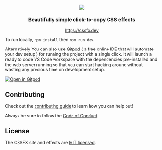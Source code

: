 <p align="center">
  <img src="banner.png">
  <h3 align="center">Beautifully simple click-to-copy CSS effects</h3>
</p>
<p align="center">
  <a href="https://cssfx.dev">https://cssfx.dev</a>
</p>

To run locally, `npm install` then `npm run dev`.

Alternatively You can also use [Gitpod](https://gitpod.io/) ( a free online IDE that will automate your dev setup ) for running the project with a single click. It will launch a ready to code VS Code workspace with the dependencies pre-installed and the web server running so that you can start hacking around without wasting any precious time on development setup.

[![Open in Gitpod](https://gitpod.io/button/open-in-gitpod.svg)](https://gitpod.io/#https://github.com/jolaleye/cssfx)

## Contributing

Check out the [contributing guide](CONTRIBUTING.md) to learn how you can help out!

Always be sure to follow the [Code of Conduct](CODE_OF_CONDUCT.md).

## License

The CSSFX site and effects are [MIT licensed](LICENSE.md).
